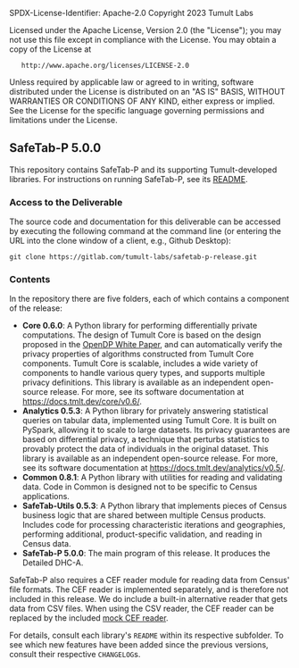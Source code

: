 SPDX-License-Identifier: Apache-2.0
Copyright 2023 Tumult Labs

   Licensed under the Apache License, Version 2.0 (the "License");
   you may not use this file except in compliance with the License.
   You may obtain a copy of the License at

       http://www.apache.org/licenses/LICENSE-2.0

   Unless required by applicable law or agreed to in writing, software
   distributed under the License is distributed on an "AS IS" BASIS,
   WITHOUT WARRANTIES OR CONDITIONS OF ANY KIND, either express or implied.
   See the License for the specific language governing permissions and
   limitations under the License.

## SafeTab-P 5.0.0

This repository contains SafeTab-P and its supporting Tumult-developed libraries. For instructions on running SafeTab-P, see its [README](safetab_p/README.md).

### Access to the Deliverable

The source code and documentation for this deliverable can be accessed by executing the following command at the command line (or entering the URL into the clone window of a client, e.g., Github Desktop):

```
git clone https://gitlab.com/tumult-labs/safetab-p-release.git
```



### Contents

In the repository there are five folders, each of which contains a component of the release:

- **Core 0.6.0**: A Python library for performing differentially private computations. The design of Tumult Core is based on the design proposed in the [OpenDP White Paper](https://projects.iq.harvard.edu/files/opendp/files/opendp_programming_framework_11may2020_1_01.pdf), and can automatically verify the privacy properties of algorithms constructed from Tumult Core components. Tumult Core is scalable, includes a wide variety of components to handle various query types, and supports multiple privacy definitions. This library is available as an independent open-source release. For more, see its software documentation at https://docs.tmlt.dev/core/v0.6/.
- **Analytics 0.5.3**: A Python library for privately answering statistical queries on tabular data, implemented using Tumult Core. It is built on PySpark, allowing it to scale to large datasets. Its privacy guarantees are based on differential privacy, a technique that perturbs statistics to provably protect the data of individuals in the original dataset. This library is available as an independent open-source release. For more, see its software documentation at https://docs.tmlt.dev/analytics/v0.5/.
- **Common 0.8.1**: A Python library with utilities for reading and validating data. Code in Common is designed not to be specific to Census applications.
- **SafeTab-Utils 0.5.3**: A Python library that implements pieces of Census business logic that are shared between multiple Census products. Includes code for processing characteristic iterations and geographies, performing additional, product-specific validation, and reading in Census data.
- **SafeTab-P 5.0.0**: The main program of this release. It produces the Detailed DHC-A.

SafeTab-P also requires a CEF reader module for reading data from Census' file formats. The CEF reader is implemented separately, and is therefore not included in this release. We do include a built-in alternative reader that gets data from CSV files. When using the CSV reader, the CEF reader can be replaced by the included [mock CEF reader](safetab_p/tmlt/mock_cef_reader).

For details, consult each library's `README` within its respective subfolder. To see which new features have been added since the previous versions, consult their respective `CHANGELOG`s.


